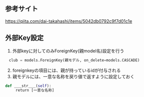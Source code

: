 ## 参考サイト
https://qiita.com/dai-takahashi/items/5042db0792c9f7d01c1e

## 外部Key設定
1. 外部keyに対してのみForeignKey(親model名)設定を行う
```python
　club = models.ForeignKey(親モデル, on_delete=models.CASCADE)
```
2. foreignkeyの項目には、親が持っているidが付与される
3. 親モデルには、一意な名称を戻り値で返すように設定しておく    
```python
def ＿＿str＿＿(self):
   　return [一意な名称] 
```
